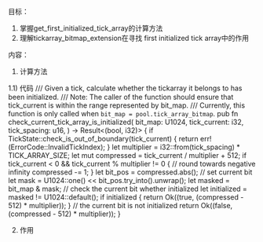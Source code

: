 目标：
1. 掌握get_first_initialized_tick_array的计算方法
2. 理解tickarray_bitmap_extension在寻找 first initialized tick array中的作用


内容：
1. 计算方法




1.1) 代码
/// Given a tick, calculate whether the tickarray it belongs to has been initialized.
/// Note: The caller of the function should ensure that tick_current is within the range represented by bit_map.
/// Currently, this function is only called when `bit_map = pool.tick_array_bitmap`.
pub fn check_current_tick_array_is_initialized(
    bit_map: U1024,
    tick_current: i32,
    tick_spacing: u16,
) -> Result<(bool, i32)> {
    if TickState::check_is_out_of_boundary(tick_current) {
        return err!(ErrorCode::InvalidTickIndex);
    }
    let multiplier = i32::from(tick_spacing) * TICK_ARRAY_SIZE;
    let mut compressed = tick_current / multiplier + 512;
    if tick_current < 0 && tick_current % multiplier != 0 {
        // round towards negative infinity
        compressed -= 1;
    }
    let bit_pos = compressed.abs();
    // set current bit
    let mask = U1024::one() << bit_pos.try_into().unwrap();
    let masked = bit_map & mask;
    // check the current bit whether initialized
    let initialized = masked != U1024::default();
    if initialized {
        return Ok((true, (compressed - 512) * multiplier));
    }
    // the current bit is not initialized
    return Ok((false, (compressed - 512) * multiplier));
}

2. 作用
